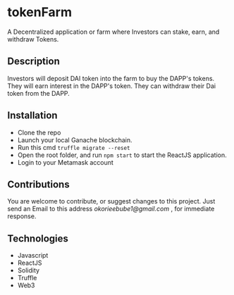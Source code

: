 # tokenFarm
A Decentralized application or farm where Investors can stake, earn, and withdraw Tokens.

## Description
Investors will deposit DAI token into the farm to buy the DAPP's tokens. 
They will earn interest in the DAPP's token.
They can withdraw their Dai token from the DAPP.

## Installation
* Clone the repo
* Launch your local Ganache blockchain. 
* Run this cmd `truffle migrate --reset` 
* Open the root folder, and run
`npm start` to start the ReactJS application.
* Login to your Metamask account


## Contributions
You are welcome to contribute, or suggest changes to this project. Just send an Email to this address _okorieebube1@gmail.com_ , for immediate response.

## Technologies
* Javascript
* ReactJS
* Solidity
* Truffle
* Web3

